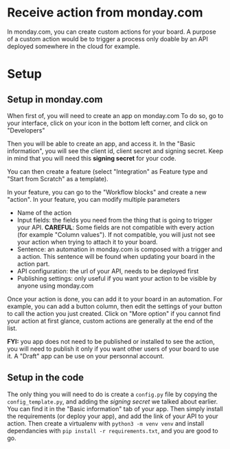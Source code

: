 # Receive action from monday.com

In monday.com, you can create custom actions for your board. A purpose of a custom action would be to trigger a process only doable by an API deployed somewhere in the cloud for example.


# Setup

## Setup in monday.com

When first of, you will need to create an app on monday.com
To do so, go to your interface, click on your icon in the bottom left corner, and click on "Developers"

Then you will be able to create an app, and access it. In the "Basic information", you will see the client id, client secret and signing secret. Keep in mind that you will need this **signing secret** for your code.

You can then create a feature (select "Integration" as Feature type and "Start from Scratch" as a template).

In your feature, you can go to the "Workflow blocks" and create a new "action".
In your feature, you can modify multiple parameters

- Name of the action
- Input fields: the fields you need from the thing that is going to trigger your API. **CAREFUL**: Some fields are not compatible with every action (for example "Column values"). If not compatible, you will just not see your action when trying to attach it to your board.
- Sentence: an automation in monday.com is composed with a trigger and a action. This sentence will be found when updating your board in the action part. 
- API configuration: the url of your API, needs to be deployed first
- Publishing settings: only useful if you want your action to be visible by anyone using monday.com

Once your action is done, you can add it to your board in an automation. For example, you can add a button column, then edit the settings of your button to call the action you just created. Click on "More option" if you cannot find your action at first glance, custom actions are generally at the end of the list. 

**FYI:** you app does not need to be published or installed to see the action, you will need to publish it only if you want other users of your board to use it. A "Draft" app can be use on your personnal account.

## Setup in the code
The only thing you will need to do is create a `config.py` file by copying the `config_template.py`, and adding the *signing secret* we talked about earlier. You can find it in the "Basic information" tab of your app. Then simply install the requirements (or deploy your app), and add the link of your API to your action.
Then create a virtualenv with `python3 -m venv venv` and install dependancies with `pip install -r requirements.txt`, and you are good to go.